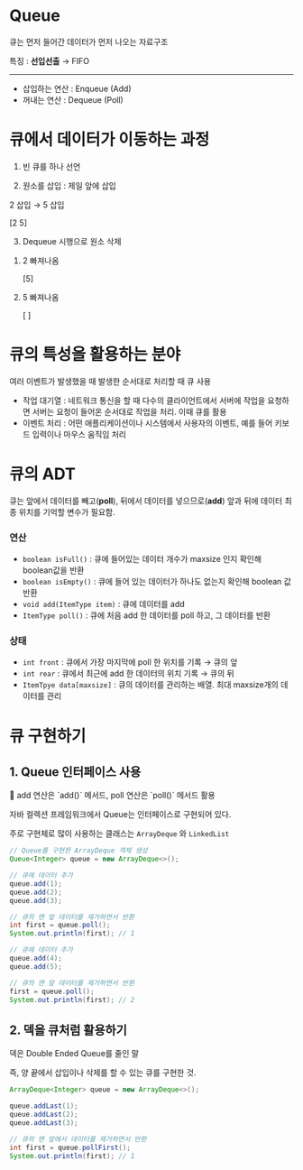 # Queue

큐는 먼저 들어간 데이터가 먼저 나오는 자료구조

특징 : **선입선출** → FIFO

---

- 삽입하는 연산 : Enqueue (Add)
- 꺼내는 연산 : Dequeue (Poll)

# 큐에서 데이터가 이동하는 과정

01)  빈 큐를 하나 선언

02) 원소를 삽입 : 제일 앞에 삽입 

2 삽입 → 5 삽입

[2 5]

03) Dequeue 시행으로 원소 삭제 

1. 2 빠져나옴
    
    [5]
    
2. 5 빠져나옴
    
    [ ]
    

# 큐의 특성을 활용하는 분야

여러 이벤트가 발생했을 때 발생한 순서대로 처리할 때 큐 사용

- 작업 대기열 : 네트워크 통신을 할 때 다수의 클라이언트에서 서버에 작업을 요청하면 서버는 요청이 들어온 순서대로 작업을 처리. 이때 큐를 활용
- 이벤트 처리 : 어떤 애플리케이션이나 시스템에서 사용자의 이벤트, 예를 들어 키보드 입력이나 마우스 움직임 처리

# 큐의 ADT

큐는 앞에서 데이터를 빼고(**poll**), 뒤에서 데이터를 넣으므로(**add**) 앞과 뒤에 데이터 최종 위치를 기억할 변수가 필요함.

### 연산

- `boolean isFull()` : 큐에 들어있는 데이터 개수가 maxsize 인지 확인해 boolean값을 반환
- `boolean isEmpty()` : 큐에 들어 있는 데이터가 하나도 없는지 확인해 boolean 값 반환
- `void add(ItemType item)` : 큐에 데이터를 add
- `ItemType poll()` : 큐에 처음 add 한 데이터를 poll 하고, 그 데이터를 반환

### 상태

- `int front` : 큐에서 가장 마지막에 poll 한 위치를 기록 → 큐의 앞
- `int rear` :  큐에서 최근에 add 한 데이터의 위치 기록 → 큐의 뒤
- `ItemTpye data[maxsize]` : 큐의 데이터를 관리하는 배열. 최대 maxsize개의 데이터를 관리

# 큐 구현하기

## 1. Queue 인터페이스 사용

<aside>
📌 add 연산은 `add()` 메서드, poll 연산은 `poll()` 메서드 활용

</aside>

자바 컬렉션 프레임워크에서 Queue는 인터페이스로 구현되어 있다.

주로 구현체로 많이 사용하는 클래스는 `ArrayDeque` 와 `LinkedList` 

```java
// Queue를 구현한 ArrayDeque 객체 생성
Queue<Integer> queue = new ArrayDeque<>();

// 큐에 데이터 추가
queue.add(1);
queue.add(2);
queue.add(3);

// 큐의 맨 앞 데이터를 제거하면서 반환
int first = queue.poll();
System.out.println(first); // 1

// 큐에 데이터 추가
queue.add(4);
queue.add(5);

// 큐의 맨 앞 데이터를 제거하면서 반환
first = queue.poll();
System.out.println(first); // 2
```

## 2. 덱을 큐처럼 활용하기

덱은 Double Ended Queue를 줄인 말

즉, 양 끝에서 삽입이나 삭제를 할 수 있는 큐를 구현한 것.

```java
ArrayDeque<Integer> queue = new ArrayDeque<>();

queue.addLast(1);
queue.addLast(2);
queue.addLast(3);

// 큐의 맨 앞에서 데이터를 제거하면서 반환
int first = queue.pollFirst();
System.out.println(first); // 1
```
